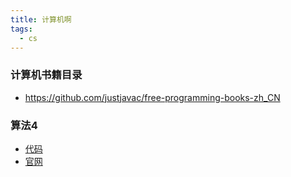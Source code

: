 ```yaml
---
title: 计算机啊
tags: 
  - cs
---
```


### 计算机书籍目录
- https://github.com/justjavac/free-programming-books-zh_CN
### 算法4
- [代码](https://github.com/kevin-wayne/algs4)
- [官网](https://algs4.cs.princeton.edu/)
